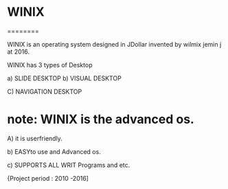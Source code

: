 # WINIX
========

WINIX  is   an operating  system  designed  in   JDollar  invented by wilmix  jemin j at  2016.

WINIX  has   3    types of Desktop

a) SLIDE DESKTOP b) VISUAL DESKTOP

C) NAVIGATION DESKTOP

note: WINIX  is the advanced  os.
====

A) it is  userfriendly.

b) EASYto use and  Advanced os.

c) SUPPORTS  ALL  WRIT  Programs and  etc.


{Project period :  2010 -2016]
